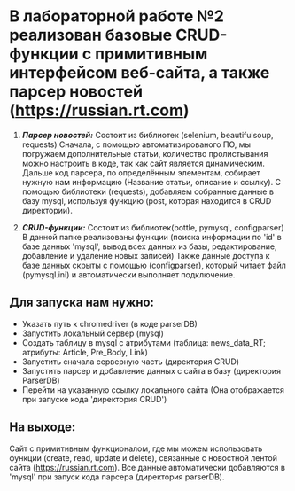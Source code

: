 # В лабораторной работе №2 реализован базовые CRUD-функции с примитивным интерфейсом веб-сайта, а также парсер новостей (https://russian.rt.com)

1. ___Парсер новостей:___
Состоит из библиотек (selenium, beautifulsoup, requests)
Сначала, с помощью автоматизированого ПО, мы погружаем дополнительные статьи, количество пролистывания можно настроить в коде, так как сайт является динамическим. Дальше код парсера, по определённым элементам, собирает нужную нам информацию (Название статьи, описание и ссылку). С помощью библиотеки (requests), добавляем собранные данные в базу mysql, используя функцию (post, которая находится в CRUD директории).

2. ___CRUD-функции:___
Состоит из библиотек(bottle, pymysql, configparser)
В данной папке реализованы функции (поиска информации по 'id' в базе данных 'mysql', вывод всех данных из базы, редактирование, добавление и удаление новых записей)
Также данные доступа к базе данных скрыты с помощью (configparser), который читает файл (pymysql.ini) и автоматически выполняет подключение.

## Для запуска нам нужно:

* Указать путь к chromedriver (в коде parserDB)
* Запустить локальный сервер (mysql)
* Создать таблицу в mysql с атрибутами (таблица: news_data_RT; атрибуты: Article, Pre_Body, Link)
* Запустить сначала серверную часть (директория CRUD)
* Запустить парсер и добавление данных с сайта в базу (директория ParserDB)
* Перейти на указанную ссылку локального сайта (Она отображается при запуске кода 'директория CRUD')

## На выходе:
Сайт с примитивным функционалом, где мы можем использовать функции (create, read, update и delete), связанные с новостной лентой сайта (https://russian.rt.com). Все данные автоматически добавляются в 'mysql' при запуск кода парсера (директория parserDB).
